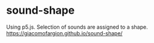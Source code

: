 # sound-shape
Using p5.js. Selection of sounds are assigned to a shape. 
https://giacomofargion.github.io/sound-shape/
